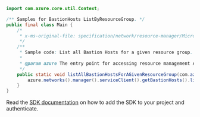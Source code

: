 ```java
import com.azure.core.util.Context;

/** Samples for BastionHosts ListByResourceGroup. */
public final class Main {
    /*
     * x-ms-original-file: specification/network/resource-manager/Microsoft.Network/stable/2021-05-01/examples/BastionHostListByResourceGroup.json
     */
    /**
     * Sample code: List all Bastion Hosts for a given resource group.
     *
     * @param azure The entry point for accessing resource management APIs in Azure.
     */
    public static void listAllBastionHostsForAGivenResourceGroup(com.azure.resourcemanager.AzureResourceManager azure) {
        azure.networks().manager().serviceClient().getBastionHosts().listByResourceGroup("rg1", Context.NONE);
    }
}
```

Read the [SDK documentation](https://github.com/Azure/azure-sdk-for-java/blob/azure-resourcemanager_2.15.0/sdk/resourcemanager/azure-resourcemanager/README.md) on how to add the SDK to your project and authenticate.
